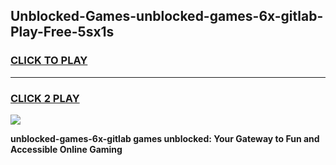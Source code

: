
## Unblocked-Games-unblocked-games-6x-gitlab-Play-Free-5sx1s
<h3>
<a href="https://premium76.site?title=unblocked-games-6x-gitlab&ref=23A">CLICK TO PLAY</a></h3>
<hr>

<h3>
<a href="https://premium76.site?title=unblocked-games-6x-gitlab&ref=23A">CLICK 2 PLAY</a>
  
</h3>

<a href="https://premium76.site?title=unblocked-games-6x-gitlab&ref=23A"><img src="https://clearcache.store/games.png"></a>


**unblocked-games-6x-gitlab games unblocked: Your Gateway to Fun and Accessible Online Gaming**
